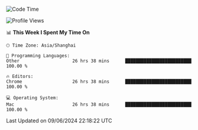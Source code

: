 <!--START_SECTION:waka-->
![Code Time](http://img.shields.io/badge/Code%20Time-2%2C359%20hrs%204%20mins-blue)

![Profile Views](http://img.shields.io/badge/Profile%20Views-0-blue)

📊 **This Week I Spent My Time On** 

```text
🕑︎ Time Zone: Asia/Shanghai

💬 Programming Languages: 
Other                    26 hrs 38 mins      █████████████████████████   100.00 % 

🔥 Editors: 
Chrome                   26 hrs 38 mins      █████████████████████████   100.00 % 

💻 Operating System: 
Mac                      26 hrs 38 mins      █████████████████████████   100.00 % 
```


 Last Updated on 09/06/2024 22:18:22 UTC
<!--END_SECTION:waka-->
